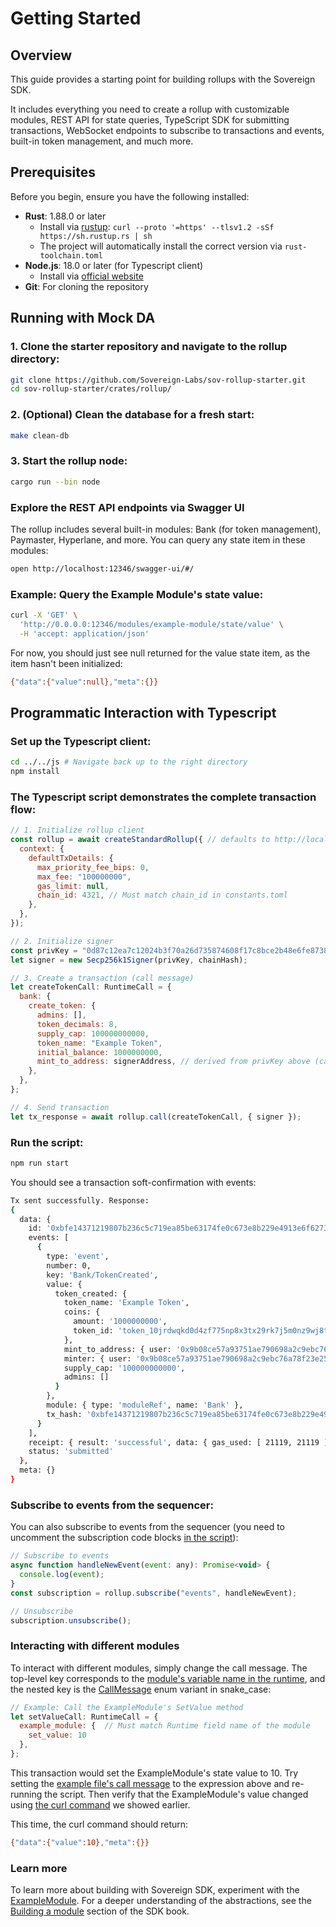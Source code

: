 # Getting Started

## Overview

This guide provides a starting point for building rollups with the Sovereign SDK. 

It includes everything you need to create a rollup with customizable modules, REST API for state queries, TypeScript SDK for submitting transactions, WebSocket endpoints to subscribe to transactions and events, built-in token management, and much more.

## Prerequisites

Before you begin, ensure you have the following installed:

- **Rust**: 1.88.0 or later
  - Install via [rustup](https://rustup.rs/): `curl --proto '=https' --tlsv1.2 -sSf https://sh.rustup.rs | sh`
  - The project will automatically install the correct version via `rust-toolchain.toml`
- **Node.js**: 18.0 or later (for Typescript client)
  - Install via [official website](https://nodejs.org/en/download)
- **Git**: For cloning the repository

## Running with Mock DA

### 1. Clone the starter repository and navigate to the rollup directory:

```bash
git clone https://github.com/Sovereign-Labs/sov-rollup-starter.git
cd sov-rollup-starter/crates/rollup/
```

### 2. (Optional) Clean the database for a fresh start:

```bash
make clean-db
```

### 3. Start the rollup node:

```bash
cargo run --bin node
```

### Explore the REST API endpoints via Swagger UI

The rollup includes several built-in modules: Bank (for token management), Paymaster, Hyperlane, and more. You can query any state item in these modules:

```bash
open http://localhost:12346/swagger-ui/#/ 
```

### Example: Query the Example Module's state value:

```bash
curl -X 'GET' \
  'http://0.0.0.0:12346/modules/example-module/state/value' \
  -H 'accept: application/json'
```

For now, you should just see null returned for the value state item, as the item hasn't been initialized:

```bash
{"data":{"value":null},"meta":{}}
```

## Programmatic Interaction with Typescript

### Set up the Typescript client:

```bash
cd ../../js # Navigate back up to the right directory
npm install 
```

### The Typescript script demonstrates the complete transaction flow:

```js
// 1. Initialize rollup client
const rollup = await createStandardRollup({ // defaults to http://localhost:12346, or pass url: "custom-endpoint"
  context: {
    defaultTxDetails: {
      max_priority_fee_bips: 0,
      max_fee: "100000000",
      gas_limit: null,
      chain_id: 4321, // Must match chain_id in constants.toml
    },
  },
});

// 2. Initialize signer
const privKey = "0d87c12ea7c12024b3f70a26d735874608f17c8bce2b48e6fe87389310191264";
let signer = new Secp256k1Signer(privKey, chainHash);

// 3. Create a transaction (call message)
let createTokenCall: RuntimeCall = {
  bank: {
    create_token: {
      admins: [],
      token_decimals: 8,
      supply_cap: 100000000000,
      token_name: "Example Token",
      initial_balance: 1000000000,
      mint_to_address: signerAddress, // derived from privKey above (can be any valid address)
    },
  },
};

// 4. Send transaction
let tx_response = await rollup.call(createTokenCall, { signer });
```

### Run the script:
```bash
npm run start 
```

You should see a transaction soft-confirmation with events:
```bash
Tx sent successfully. Response:
{
  data: {
    id: '0xbfe14371219807b236c5c719ea85be63174fe0c673e8b229e4913e6f6273a5a0',
    events: [
      {
        type: 'event',
        number: 0,
        key: 'Bank/TokenCreated',
        value: {
          token_created: {
            token_name: 'Example Token',
            coins: {
              amount: '1000000000',
              token_id: 'token_10jrdwqkd0d4zf775np8x3tx29rk7j5m0nz9wj8t7czshylwhnsyqpgqtr9'
            },
            mint_to_address: { user: '0x9b08ce57a93751ae790698a2c9ebc76a78f23e25' },
            minter: { user: '0x9b08ce57a93751ae790698a2c9ebc76a78f23e25' },
            supply_cap: '100000000000',
            admins: []
          }
        },
        module: { type: 'moduleRef', name: 'Bank' },
        tx_hash: '0xbfe14371219807b236c5c719ea85be63174fe0c673e8b229e4913e6f6273a5a0'
      }
    ],
    receipt: { result: 'successful', data: { gas_used: [ 21119, 21119 ] } },
    status: 'submitted'
  },
  meta: {}
}
```

### Subscribe to events from the sequencer:

You can also subscribe to events from the sequencer (you need to uncomment the subscription code blocks [in the script](js/src/index.ts#L53)):

```js
// Subscribe to events
async function handleNewEvent(event: any): Promise<void> {
  console.log(event);
}
const subscription = rollup.subscribe("events", handleNewEvent);

// Unsubscribe
subscription.unsubscribe();
```

### Interacting with different modules

To interact with different modules, simply change the call message. The top-level key corresponds to the [module's variable name in the runtime](/crates/stf/src/runtime.rs#L85), and the nested key is the [CallMessage](fix-link) enum variant in snake_case:

```js
// Example: Call the ExampleModule's SetValue method
let setValueCall: RuntimeCall = {
  example_module: {  // Must match Runtime field name of the module
    set_value: 10  
  },
};
```

This transaction would set the ExampleModule's state value to 10. Try setting the [example file's call message](js/src/index.ts#L39) to the expression above and re-running the script. Then verify that the ExampleModule's value changed using [the curl command](#example-query-the-example-modules-state-value) we showed earlier. 

This time, the curl command should return:
```bash
{"data":{"value":10},"meta":{}}
```

### Learn more

To learn more about building with Sovereign SDK, experiment with the [ExampleModule](/crates/example-module/src/lib.rs). For a deeper understanding of the abstractions, see the [Building a module](https://docs.sovereign.xyz/rollup-devs/build-a-module.html) section of the SDK book.